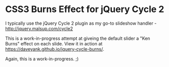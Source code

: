 # CSS3 Burns Effect for jQuery Cycle 2

I typically use the jQuery Cycle 2 plugin as my go-to slideshow handler - http://jquery.malsup.com/cycle2

This is a work-in-progress attempt at giveing the default slider a "Ken Burns" effect on each slide. View it in action at https://daveyank.github.io/jquery-cycle-burns/.

Again, this is a work-in-progress. ;) 
